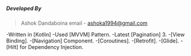 
##### Developed By
> Ashok Dandaboina 
> email - ashoka1994@gmail.com

-Written in [Kotlin]
-Used [MVVM] Pattern.
-Latest [Pagination] 3.
-[View Binding].
-[Navigation] Component.
-[Coroutines].
-[Retrofit].
-[Glide].
-[Hilt] for Dependency Injection.




